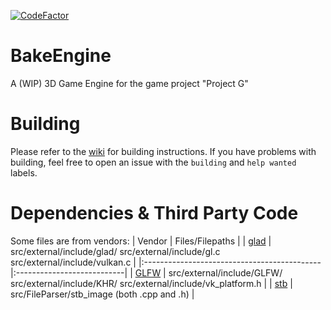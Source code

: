 [![CodeFactor](https://www.codefactor.io/repository/github/werechang/bakeengine/badge)](https://www.codefactor.io/repository/github/werechang/bakeengine)

# BakeEngine
A (WIP) 3D Game Engine for the game project "Project G"

# Building
Please refer to the [wiki](https://github.com/Werechang/BakeEngine/wiki) for building instructions.
If you have problems with building, feel free to open an issue with the `building` and `help wanted` labels.

# Dependencies & Third Party Code
Some files are from vendors:
| Vendor | Files/Filepaths |
| [glad](https://github.com/dav1dde/glad-web) | src/external/include/glad/ src/external/include/gl.c src/external/include/vulkan.c |
|:--------------------------------------------|:---------------------------|
| [GLFW](https://glfw.org) | src/external/include/GLFW/ src/external/include/KHR/ src/external/include/vk_platform.h |
| [stb](https://github.com/nothings/stb) | src/FileParser/stb_image (both .cpp and .h) |
